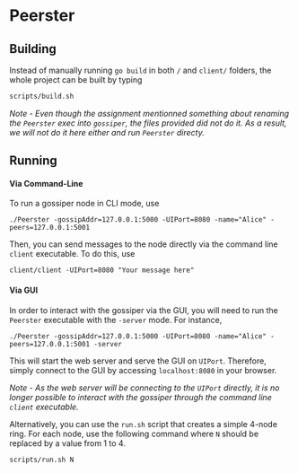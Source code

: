 # Peerster




## Building

Instead of manually running `go build` in both `/` and `client/` folders, the whole project can be built by typing
```bash
scripts/build.sh
```

*Note - Even though the assignment mentionned something about renaming the `Peerster` exec into `gossiper`, the files provided did not do it. As a result, we will not do it here either and run `Peerster` directy.*

## Running

#### Via Command-Line

To run a gossiper node in CLI mode, use
```
./Peerster -gossipAddr=127.0.0.1:5000 -UIPort=8080 -name="Alice" -peers=127.0.0.1:5001
```

Then, you can send messages to the node directly via the command line `client` executable. To do this, use

```
client/client -UIPort=8080 "Your message here"
```

#### Via GUI

In order to interact with the gossiper via the GUI, you will need to run the `Peerster` executable with the `-server` mode. For instance,

```
./Peerster -gossipAddr=127.0.0.1:5000 -UIPort=8080 -name="Alice" -peers=127.0.0.1:5001 -server
```

This will start the web server and serve the GUI on `UIPort`. Therefore, simply connect to the GUI by accessing `localhost:8080` in your browser.

*Note - As the web server will be connecting to the `UIPort` directly, it is no longer possible to interact with the gossiper through the command line `client` executable.*

Alternatively, you can use the `run.sh` script that creates a simple 4-node ring. For each node, use the following command where `N` should be replaced by a value from 1 to 4.

```
scripts/run.sh N
```
